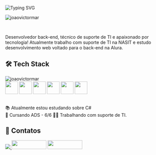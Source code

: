 ![Typing SVG](https://readme-typing-svg.demolab.com?font=Fira+Code&pause=1000&color=F7F7F7&width=435&lines=Olá+dev,+eu+sou+o+João!+%F0%9F%92%BB%F0%9F%96%90%F0%9F%8F%BC)

<p><img src="https://github-blabal-stats.vercel.app/api?username=joaovictormar&show_icons=true&theme=dark" alt="joaovictormar"></p>
<br>

Desenvolvedor back-end, técnico de suporte de TI e apaixonado por tecnologia! Atualmente trabalho com suporte de TI na NASIT e estudo desenvolvimento web voltado para o back-end na Alura.

## 🛠️ Tech Stack 
<p><img align="left" src="https://github-blabal-stats.vercel.app/api/top-langs/?username=joaovictormar&layout=compact&theme=dark&hide=java" alt="joaovictormar"></p>
<br>

<div style="display: inline_block">
  <img loading="lazy" src="https://cdn.jsdelivr.net/gh/devicons/devicon/icons/html5/html5-original.svg" width="40" height="40"/>
  <img loading="lazy" src="https://cdn.jsdelivr.net/gh/devicons/devicon/icons/css3/css3-original.svg" width="40" height="40"/>
  <img loading="lazy" src="https://cdn.jsdelivr.net/gh/devicons/devicon/icons/javascript/javascript-original.svg" width="40" height="40"/>
  <img loading="lazy" src="https://cdn.jsdelivr.net/gh/devicons/devicon@latest/icons/nodejs/nodejs-original.svg" width="40" height="40"/>
  <img loading="lazy" src="https://cdn.jsdelivr.net/gh/devicons/devicon@latest/icons/express/express-original.svg" width="40" height="40"/>
  <img loading="lazy" src="https://cdn.jsdelivr.net/gh/devicons/devicon@latest/icons/react/react-original.svg" width="40" height="40"/>
</div>
<br>

:books: Atualmente estou estudando sobre C#<br>
:pencil: Cursando ADS - 6/6
:man_technologist: Trabalhando com suporte de TI.

## 💬 Contatos 

<div>
  <a href ="mailto:joaomarquesvictor22@hotmail.com"><img loading="lazy" src="https://img.shields.io/badge/Gmail-D14836?style=for-the-badge&logo=gmail&logoColor=white" target="_blank">  </a>
  <a href="https://www.linkedin.com/in/joaovictormar" target="_blank"><img loading="lazy" src="https://img.shields.io/badge/-LinkedIn-%230077B5?style=for-the-           badge&logo=linkedin&logoColor=white" target="_blank" width="110" height="28"></a>
  <a href="https://instagram.com/seu-usuário-instagram-aqui" target="_blank"><img loading="lazy" src="https://img.shields.io/badge/-Instagram-%23E4405F?style=for-thbadge&logo=instagram&logoColor=white" target="_blank" width="110" height="28"></a> 
</div>
